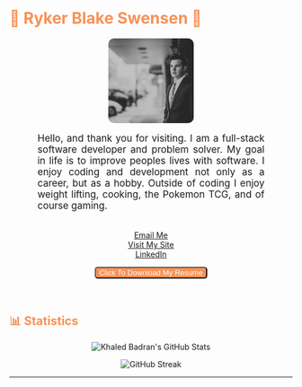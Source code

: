 <!-- GitHub Header -->
<h1 style="color: #F79256 ;"> 👾 Ryker Blake Swensen 👾</h1>

<!-- GitHub Cover Banner -->
<p align="center">
  <img width="30%" style="border-radius:10px" src="./images/IMG_3848.JPG" />
</p>

<!-- GitHub Hero Message -->
<p align:"center" style="text-align: justify; margin: 0 50px; font-size: 17px;" >
    Hello, and thank you for visiting. I am a full-stack software developer and problem solver. My goal in life is to improve peoples lives with software. I enjoy coding and development not only as a career, but as a hobby. Outside of coding I enjoy weight lifting, cooking, the Pokemon TCG, and of course gaming.
<br>
<br>
<div align="center">

[Email Me](rykerswensen@gmail.com)
<br>
[Visit My Site](rykerswensen.com)
<br>
[LinkedIn](https://www.linkedin.com/in/ryker-swensen-909588264/)
<br>
<p>
    <a href="./docs/MyResume.pdf" download="MyPortfolio" target='_blank' rel="noreferrer">
        <Button style="border-radius:5px; background-color:#F79256; color:white;" className='flat-button'>Click To Download My Resume
        </Button>
    </a>
</p>
</div>
</p>    
<br>

<!-- Statistics -->
<h2 style="color: #F79256">📊 Statistics</h2>
<div class="stats" align="center">

![Khaled Badran's GitHub Stats](https://github-readme-stats.vercel.app/api?username=RykerSwensen&hide=stars&count_private=true&show_icons=true&theme=algolia&border_radius=20&hide_rank=true)

![GitHub Streak](https://streak-stats.demolab.com?user=RykerSwensen&count_private=true&theme=algolia&border_radius=20)


---
